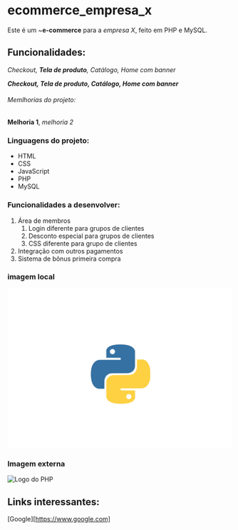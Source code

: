 # ecommerce_empresa_x
Este é um ~**e-commerce** para a *empresa X*, feito em PHP e MySQL.

## Funcionalidades:

_Checkout, **Tela de produto**, Catálogo, Home com banner_

**_Checkout, _Tela de produto_, Catálogo, Home com banner_**

###### Memlhorias do projeto: 

__Melhoria 1__, _melhoria 2_

### Linguagens do projeto: 

* HTML
* CSS
* JavaScript
* PHP
* MySQL

### Funcionalidades a desenvolver: 

1. Área de membros
    1. Login diferente para grupos de clientes
    2. Desconto especial para grupos de clientes
    3. CSS diferente para grupo de clientes
2. Integração com outros pagamentos
3. Sistema de bônus primeira compra

### imagem local

![Logo do Python](img/python.png)

### Imagem externa

![Logo do PHP](https://th.bing.com/th/id/OIP.cBkjXEoSJNCpmr8QW5BnMAHaD_?rs=1&pid=ImgDetMain)

## Links interessantes: 
[Google][https://www.google.com]
